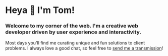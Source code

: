 <h1>Heya 👋 I'm Tom!</h1>
<h3>Welcome to my corner of the web. I'm a creative web developer driven by user experience and interactivity.</h3>
<p>Most days you'll find me curating unique and fun solutions to client problems. I always love a good chat, so feel free to <a href="mailto:tom@blankhouse.com.au">send me a transmission</a>!</p>
